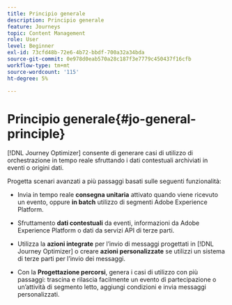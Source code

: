 ```yaml
---
title: Principio generale
description: Principio generale
feature: Journeys
topic: Content Management
role: User
level: Beginner
exl-id: 73cfd48b-72e6-4b72-bbdf-700a32a34bda
source-git-commit: 0e978d0eab570a28c187f3e7779c450437f16cfb
workflow-type: tm+mt
source-wordcount: '115'
ht-degree: 5%

---
```


# Principio generale{#jo-general-principle}

[!DNL Journey Optimizer] consente di generare casi di utilizzo di orchestrazione in tempo reale sfruttando i dati contestuali archiviati in eventi o origini dati.

Progetta scenari avanzati a più passaggi basati sulle seguenti funzionalità:

* Invia in tempo reale **consegna unitaria** attivato quando viene ricevuto un evento, oppure **in batch** utilizzo di segmenti Adobe Experience Platform.

* Sfruttamento **dati contestuali** da eventi, informazioni da Adobe Experience Platform o dati da servizi API di terze parti.

* Utilizza la **azioni integrate** per l’invio di messaggi progettati in [!DNL Journey Optimizer] o creare **azioni personalizzate** se utilizzi un sistema di terze parti per l’invio dei messaggi.

* Con la **Progettazione percorsi**, genera i casi di utilizzo con più passaggi: trascina e rilascia facilmente un evento di partecipazione o un’attività di segmento letto, aggiungi condizioni e invia messaggi personalizzati.
